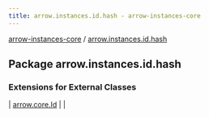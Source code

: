 ```yaml
---
title: arrow.instances.id.hash - arrow-instances-core
---
```


[arrow-instances-core](../index.html) / [arrow.instances.id.hash](./index.html)

## Package arrow.instances.id.hash

### Extensions for External Classes

| [arrow.core.Id](arrow.core.-id/index.html) |  |

